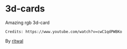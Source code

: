 # 3d-cards
Amazing rgb 3d-card
<br>
```
Credits: https://www.youtube.com/watch?v=cwC1qdPWBKo
```
By <a href="https://www.ritwal.com">ritwal</a>
